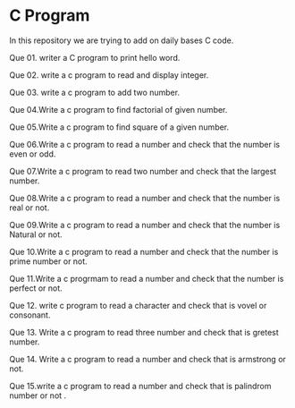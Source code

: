# C Program 

In this repository we are trying to add on daily bases C code.

Que 01. writer a C program to print hello word.

Que 02. write a c program to read and display  integer.

Que 03. write a c program to add two number.

Que 04.Write a c program to find factorial of given number.

Que 05.Write a c program to find square of a given number.

Que 06.Write a c program to read a number and check that  the number is even or odd.

Que 07.Write a c program to read two number and check that the largest number.

Que 08.Write a c program to read a number and check that the number is real or not.

Que 09.Write a c program to read a number and check that the number is Natural or not.

Que 10.Write a c program to read a number and check that the number is prime number or not.
 
Que 11.Write a c progrmam to read  a  number and check that the number is perfect or not.

Que 12. write c program to read  a character  and check that is vovel or consonant.

Que 13. Write a c program to  read three number and check that is gretest number.

Que 14. Write a c program to read a number and check that is armstrong or not.

Que 15.write a c program to read  a number and check that is palindrom number or not .

